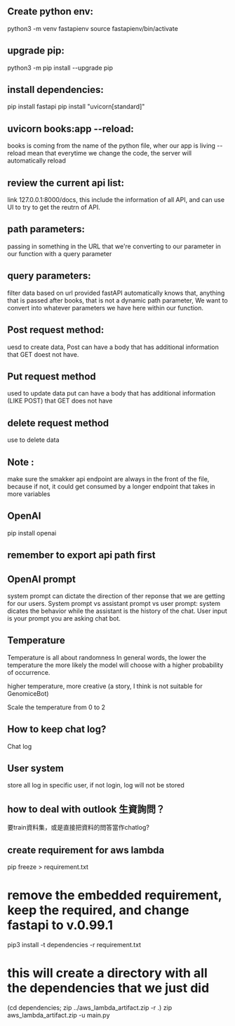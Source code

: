 ## Create python env:
python3 -m venv fastapienv
source fastapienv/bin/activate

## upgrade pip:
python3 -m pip install --upgrade pip

## install dependencies:
pip install fastapi
pip install "uvicorn[standard]"

## uvicorn books:app --reload:
books is coming from the name of the python file, wher our app is living
--reload mean that everytime we change the code, the server will automatically reload  

## review the current api list:
 link 127.0.0.1:8000/docs, this include the information of all API, and can use UI to try to get the reutrn of API.


## path parameters:
passing in something in the URL that we're converting to our parameter in our function with a query parameter
## query parameters:
filter data based on url provided
fastAPI automatically knows that, anything that is passed after books, that is not a dynamic path parameter, We want to convert into whatever parameters we have here within our function.

## Post request method:
uesd to create data, Post can have a body that has additional information that GET doest not have.
## Put request method
used to update data 
put can have a body that has additional information (LIKE POST) that GET does not have

## delete request method
use to delete data

## Note :
make sure the smakker api endpoint are always in the front of the file, because if not, it could get consumed by a longer endpoint that takes in more variables



## OpenAI
pip install openai

## remember to export api path first

## OpenAI prompt

system prompt can dictate the direction of ther reponse that we are getting for our users.
System prompt vs assistant prompt vs user prompt:
system dicates the behavior while the assistant is the history of the chat. User input is your prompt you are asking chat bot.


## Temperature
Temperature is all about randomness
In general words, the lower the temperature the more likely the model will choose with a higher probability of occurrence.

higher temperature, more creative (a story, I think is not suitable for GenomiceBot)

Scale the temperature from 0 to 2

## How to keep chat log?
Chat log


## User system
store all log in specific user, if not login, log will not be stored

## how to deal with outlook 生資詢問？
要train資料集，或是直接把資料的問答當作chatlog?



## create requirement for aws lambda
pip freeze > requirement.txt
# remove the embedded requirement, keep the required, and change fastapi to v.0.99.1

pip3 install -t dependencies -r requirement.txt
# this will create a directory with all the dependencies that we just did

(cd dependencies; zip ../aws_lambda_artifact.zip -r .)
zip aws_lambda_artifact.zip -u main.py